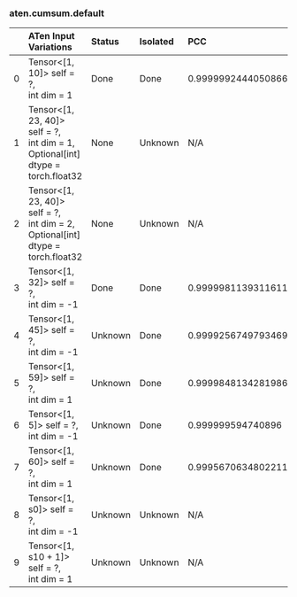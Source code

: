 ### aten.cumsum.default
|    | ATen Input Variations                                                                | Status   | Isolated   | PCC                | Host   |
|---:|:-------------------------------------------------------------------------------------|:---------|:-----------|:-------------------|:-------|
|  0 | Tensor<[1, 10]> self = ?,<br>int dim = 1                                             | Done     | Done       | 0.9999992444050866 | 0      |
|  1 | Tensor<[1, 23, 40]> self = ?,<br>int dim = 1,<br>Optional[int] dtype = torch.float32 | None     | Unknown    | N/A                | N/A    |
|  2 | Tensor<[1, 23, 40]> self = ?,<br>int dim = 2,<br>Optional[int] dtype = torch.float32 | None     | Unknown    | N/A                | N/A    |
|  3 | Tensor<[1, 32]> self = ?,<br>int dim = -1                                            | Done     | Done       | 0.9999981139311611 | 0      |
|  4 | Tensor<[1, 45]> self = ?,<br>int dim = -1                                            | Unknown  | Done       | 0.9999256749793469 | 0      |
|  5 | Tensor<[1, 59]> self = ?,<br>int dim = 1                                             | Unknown  | Done       | 0.9999848134281986 | 0      |
|  6 | Tensor<[1, 5]> self = ?,<br>int dim = -1                                             | Unknown  | Done       | 0.999999594740896  | 0      |
|  7 | Tensor<[1, 60]> self = ?,<br>int dim = 1                                             | Unknown  | Done       | 0.9995670634802211 | 0      |
|  8 | Tensor<[1, s0]> self = ?,<br>int dim = -1                                            | Unknown  | Unknown    | N/A                | N/A    |
|  9 | Tensor<[1, s10 + 1]> self = ?,<br>int dim = 1                                        | Unknown  | Unknown    | N/A                | N/A    |

